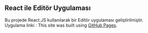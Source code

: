
## React ile Editör Uygulaması
Bu projede React.JS kullanılarak bir  Editör uygulaması geliştirilmiştir. 
Uygulama linki : This site was built using [GitHub Pages](https://ahmetihsansavas.github.io/HtmlEditor/).
